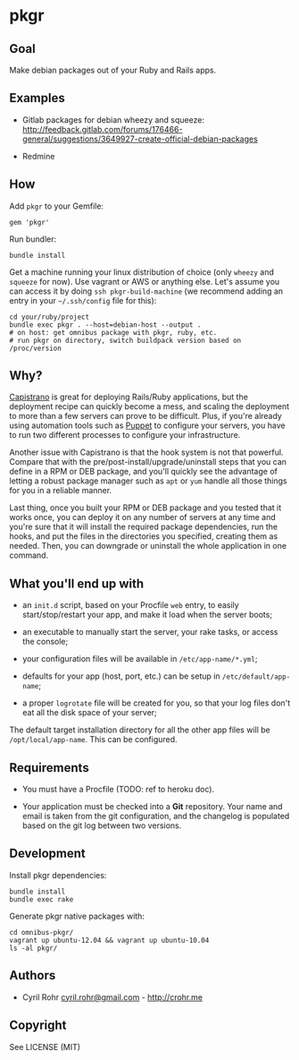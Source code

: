# pkgr

## Goal

Make debian packages out of your Ruby and Rails apps.

## Examples

* Gitlab packages for debian wheezy and squeeze:
http://feedback.gitlab.com/forums/176466-general/suggestions/3649927-create-official-debian-packages

* Redmine

## How

Add `pkgr` to your Gemfile:

    gem 'pkgr'

Run bundler:

    bundle install

Get a machine running your linux distribution of choice (only `wheezy` and `squeeze` for now). Use vagrant or AWS or anything else. Let's assume you can access it by doing `ssh pkgr-build-machine` (we recommend adding an entry in your `~/.ssh/config` file for this):

    cd your/ruby/project
    bundle exec pkgr . --host=debian-host --output .
    # on host: get omnibus package with pkgr, ruby, etc.
    # run pkgr on directory, switch buildpack version based on /proc/version

## Why?

[Capistrano](http://capify.org/) is great for deploying Rails/Ruby
applications, but the deployment recipe can quickly become a mess, and scaling
the deployment to more than a few servers can prove to be difficult. Plus, if
you're already using automation tools such as
[Puppet](http://www.puppetlabs.com/) to configure your servers, you have to
run two different processes to configure your infrastructure.

Another issue with Capistrano is that the hook system is not that powerful.
Compare that with the pre/post-install/upgrade/uninstall steps that you can
define in a RPM or DEB package, and you'll quickly see the advantage of
letting a robust package manager such as `apt` or `yum` handle all those
things for you in a reliable manner.

Last thing, once you built your RPM or DEB package and you tested that it
works once, you can deploy it on any number of servers at any time and you're
sure that it will install the required package dependencies, run the hooks,
and put the files in the directories you specified, creating them as needed.
Then, you can downgrade or uninstall the whole application in one command.

## What you'll end up with

* an `init.d` script, based on your Procfile `web` entry, to easily start/stop/restart your app, and make it load when the server boots;

* an executable to manually start the server, your rake tasks, or access the console;

* your configuration files will be available in `/etc/app-name/*.yml`;

* defaults for your app (host, port, etc.) can be setup in `/etc/default/app-name`;

* a proper `logrotate` file will be created for you, so that your log files
  don't eat all the disk space of your server;

The default target installation directory for all the other app files will be
`/opt/local/app-name`. This can be configured.

## Requirements

* You must have a Procfile (TODO: ref to heroku doc).

* Your application must be checked into a **Git** repository. Your name and
  email is taken from the git configuration, and the changelog is populated
  based on the git log between two versions.

## Development

Install pkgr dependencies:

    bundle install
    bundle exec rake

Generate pkgr native packages with:

    cd omnibus-pkgr/
    vagrant up ubuntu-12.04 && vagrant up ubuntu-10.04
    ls -al pkgr/

## Authors

* Cyril Rohr <cyril.rohr@gmail.com> - <http://crohr.me>

## Copyright

See LICENSE (MIT)
